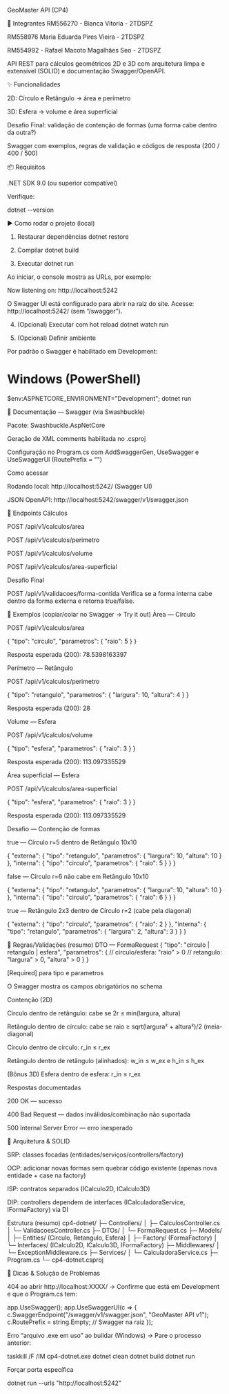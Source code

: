 GeoMaster API (CP4)

👥 Integrantes
RM556270 - Bianca Vitoria - 2TDSPZ

RM558976 Maria Eduarda Pires Vieira - 2TDSPZ

RM554992 - Rafael Macoto Magalhães Seo - 2TDSPZ


API REST para cálculos geométricos 2D e 3D com arquitetura limpa e extensível (SOLID) e documentação Swagger/OpenAPI.

✨ Funcionalidades

2D: Círculo e Retângulo → área e perímetro

3D: Esfera → volume e área superficial

Desafio Final: validação de contenção de formas (uma forma cabe dentro da outra?)

Swagger com exemplos, regras de validação e códigos de resposta (200 / 400 / 500)

📦 Requisitos

.NET SDK 9.0 (ou superior compatível)

Verifique:

dotnet --version

▶️ Como rodar o projeto (local)
1) Restaurar dependências
dotnet restore

2) Compilar
dotnet build

3) Executar
dotnet run


Ao iniciar, o console mostra as URLs, por exemplo:

Now listening on: http://localhost:5242


O Swagger UI está configurado para abrir na raiz do site.
Acesse: http://localhost:5242/ (sem “/swagger”).

4) (Opcional) Executar com hot reload
dotnet watch run

5) (Opcional) Definir ambiente

Por padrão o Swagger é habilitado em Development:

# Windows (PowerShell)
$env:ASPNETCORE_ENVIRONMENT="Development"; dotnet run

📖 Documentação — Swagger (via Swashbuckle)

Pacote: Swashbuckle.AspNetCore

Geração de XML comments habilitada no .csproj

Configuração no Program.cs com AddSwaggerGen, UseSwagger e UseSwaggerUI (RoutePrefix = "")

Como acessar

Rodando local: http://localhost:5242/ (Swagger UI)

JSON OpenAPI: http://localhost:5242/swagger/v1/swagger.json

🔌 Endpoints
Cálculos

POST /api/v1/calculos/area

POST /api/v1/calculos/perimetro

POST /api/v1/calculos/volume

POST /api/v1/calculos/area-superficial

Desafio Final

POST /api/v1/validacoes/forma-contida
Verifica se a forma interna cabe dentro da forma externa e retorna true/false.

🧪 Exemplos (copiar/colar no Swagger → Try it out)
Área — Círculo

POST /api/v1/calculos/area

{
  "tipo": "circulo",
  "parametros": { "raio": 5 }
}


Resposta esperada (200): 78.5398163397

Perímetro — Retângulo

POST /api/v1/calculos/perimetro

{
  "tipo": "retangulo",
  "parametros": { "largura": 10, "altura": 4 }
}


Resposta esperada (200): 28

Volume — Esfera

POST /api/v1/calculos/volume

{
  "tipo": "esfera",
  "parametros": { "raio": 3 }
}


Resposta esperada (200): 113.097335529

Área superficial — Esfera

POST /api/v1/calculos/area-superficial

{
  "tipo": "esfera",
  "parametros": { "raio": 3 }
}


Resposta esperada (200): 113.097335529

Desafio — Contenção de formas

true — Círculo r=5 dentro de Retângulo 10x10

{
  "externa": { "tipo": "retangulo", "parametros": { "largura": 10, "altura": 10 } },
  "interna": { "tipo": "circulo",   "parametros": { "raio": 5 } }
}


false — Círculo r=6 não cabe em Retângulo 10x10

{
  "externa": { "tipo": "retangulo", "parametros": { "largura": 10, "altura": 10 } },
  "interna": { "tipo": "circulo",   "parametros": { "raio": 6 } }
}


true — Retângulo 2x3 dentro de Círculo r=2 (cabe pela diagonal)

{
  "externa": { "tipo": "circulo", "parametros": { "raio": 2 } },
  "interna": { "tipo": "retangulo", "parametros": { "largura": 2, "altura": 3 } }
}

🧾 Regras/Validações (resumo)
DTO — FormaRequest
{
  "tipo": "circulo | retangulo | esfera",
  "parametros": {
    // circulo/esfera: "raio" > 0
    // retangulo: "largura" > 0, "altura" > 0
  }
}


[Required] para tipo e parametros

O Swagger mostra os campos obrigatórios no schema

Contenção (2D)

Círculo dentro de retângulo: cabe se 2r ≤ min(largura, altura)

Retângulo dentro de círculo: cabe se raio ≥ sqrt(largura² + altura²)/2 (meia-diagonal)

Círculo dentro de círculo: r_in ≤ r_ex

Retângulo dentro de retângulo (alinhados): w_in ≤ w_ex e h_in ≤ h_ex

(Bônus 3D) Esfera dentro de esfera: r_in ≤ r_ex

Respostas documentadas

200 OK — sucesso

400 Bad Request — dados inválidos/combinação não suportada

500 Internal Server Error — erro inesperado

🧱 Arquitetura & SOLID

SRP: classes focadas (entidades/serviços/controllers/factory)

OCP: adicionar novas formas sem quebrar código existente (apenas nova entidade + case na factory)

ISP: contratos separados (ICalculo2D, ICalculo3D)

DIP: controllers dependem de interfaces (ICalculadoraService, IFormaFactory) via DI

Estrutura (resumo)
cp4-dotnet/
├─ Controllers/
│  ├─ CalculosController.cs
│  └─ ValidacoesController.cs
├─ DTOs/
│  └─ FormaRequest.cs
├─ Models/
│  ├─ Entities/ (Circulo, Retangulo, Esfera)
│  ├─ Factory/ (FormaFactory)
│  └─ Interfaces/ (ICalculo2D, ICalculo3D, IFormaFactory)
├─ Middlewares/
│  └─ ExceptionMiddleware.cs
├─ Services/
│  └─ CalculadoraService.cs
├─ Program.cs
└─ cp4-dotnet.csproj

🧰 Dicas & Solução de Problemas

404 ao abrir http://localhost:XXXX/
→ Confirme que está em Development e que o Program.cs tem:

app.UseSwagger();
app.UseSwaggerUI(c =>
{
    c.SwaggerEndpoint("/swagger/v1/swagger.json", "GeoMaster API v1");
    c.RoutePrefix = string.Empty; // Swagger na raiz
});


Erro “arquivo .exe em uso” ao buildar (Windows)
→ Pare o processo anterior:

taskkill /F /IM cp4-dotnet.exe
dotnet clean
dotnet build
dotnet run


Forçar porta específica

dotnet run --urls "http://localhost:5242"
